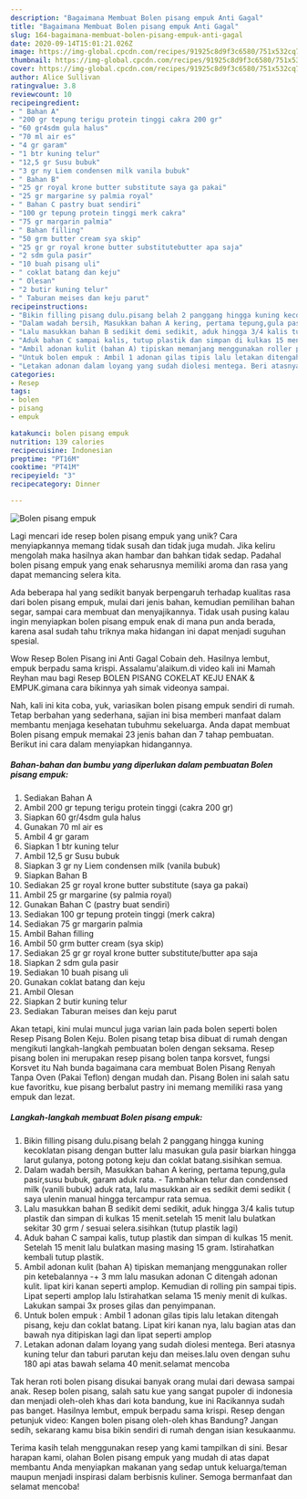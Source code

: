 ```yaml
---
description: "Bagaimana Membuat Bolen pisang empuk Anti Gagal"
title: "Bagaimana Membuat Bolen pisang empuk Anti Gagal"
slug: 164-bagaimana-membuat-bolen-pisang-empuk-anti-gagal
date: 2020-09-14T15:01:21.026Z
image: https://img-global.cpcdn.com/recipes/91925c8d9f3c6580/751x532cq70/bolen-pisang-empuk-foto-resep-utama.jpg
thumbnail: https://img-global.cpcdn.com/recipes/91925c8d9f3c6580/751x532cq70/bolen-pisang-empuk-foto-resep-utama.jpg
cover: https://img-global.cpcdn.com/recipes/91925c8d9f3c6580/751x532cq70/bolen-pisang-empuk-foto-resep-utama.jpg
author: Alice Sullivan
ratingvalue: 3.8
reviewcount: 10
recipeingredient:
- " Bahan A"
- "200 gr tepung terigu protein tinggi cakra 200 gr"
- "60 gr4sdm gula halus"
- "70 ml air es"
- "4 gr garam"
- "1 btr kuning telur"
- "12,5 gr Susu bubuk"
- "3 gr ny Liem condensen milk vanila bubuk"
- " Bahan B"
- "25 gr royal krone butter substitute saya ga pakai"
- "25 gr margarine sy palmia royal"
- " Bahan C pastry buat sendiri"
- "100 gr tepung protein tinggi merk cakra"
- "75 gr margarin palmia"
- " Bahan filling"
- "50 grm butter cream sya skip"
- "25 gr gr royal krone butter substitutebutter apa saja"
- "2 sdm gula pasir"
- "10 buah pisang uli"
- " coklat batang dan keju"
- " Olesan"
- "2 butir kuning telur"
- " Taburan meises dan keju parut"
recipeinstructions:
- "Bikin filling pisang dulu.pisang belah 2 panggang hingga kuning kecoklatan pisang dengan butter lalu masukan gula pasir biarkan hingga larut gulanya, potong potong keju dan coklat batang.sisihkan semua."
- "Dalam wadah bersih, Masukkan bahan A kering, pertama tepung,gula pasir,susu bubuk, garam aduk rata. Tambahkan telur dan condensed milk (vanili bubuk) aduk rata, lalu masukkan air es sedikit demi sedikit ( saya ulenin manual hingga tercampur rata semua."
- "Lalu masukkan bahan B sedikit demi sedikit, aduk hingga 3/4 kalis tutup plastik dan simpan di kulkas 15 menit.setelah 15 menit lalu bulatkan sekitar 30 grm / sesuai selera.sisihkan (tutup plastik lagi)"
- "Aduk bahan C sampai kalis, tutup plastik dan simpan di kulkas 15 menit. Setelah 15 menit lalu bulatkan masing masing 15 gram. Istirahatkan kembali tutup plastik."
- "Ambil adonan kulit (bahan A) tipiskan memanjang menggunakan roller pin ketebalannya -+ 3 mm lalu masukan adonan C ditengah adonan kulit. lipat kiri kanan seperti amplop. Kemudian di rolling pin sampai tipis. Lipat seperti amplop lalu Istirahatkan selama 15 meniy menit di kulkas. Lakukan sampai 3x proses gilas dan penyimpanan."
- "Untuk bolen empuk : Ambil 1 adonan gilas tipis lalu letakan ditengah pisang, keju dan coklat batang. Lipat kiri kanan nya, lalu bagian atas dan bawah nya ditipiskan lagi dan lipat seperti amplop"
- "Letakan adonan dalam loyang yang sudah diolesi mentega. Beri atasnya kuning telur dan taburi parutan keju dan meises.lalu oven dengan suhu 180 api atas bawah selama 40 menit.selamat mencoba"
categories:
- Resep
tags:
- bolen
- pisang
- empuk

katakunci: bolen pisang empuk 
nutrition: 139 calories
recipecuisine: Indonesian
preptime: "PT16M"
cooktime: "PT41M"
recipeyield: "3"
recipecategory: Dinner

---
```



![Bolen pisang empuk](https://img-global.cpcdn.com/recipes/91925c8d9f3c6580/751x532cq70/bolen-pisang-empuk-foto-resep-utama.jpg)

Lagi mencari ide resep bolen pisang empuk yang unik? Cara menyiapkannya memang tidak susah dan tidak juga mudah. Jika keliru mengolah maka hasilnya akan hambar dan bahkan tidak sedap. Padahal bolen pisang empuk yang enak seharusnya memiliki aroma dan rasa yang dapat memancing selera kita.

Ada beberapa hal yang sedikit banyak berpengaruh terhadap kualitas rasa dari bolen pisang empuk, mulai dari jenis bahan, kemudian pemilihan bahan segar, sampai cara membuat dan menyajikannya. Tidak usah pusing kalau ingin menyiapkan bolen pisang empuk enak di mana pun anda berada, karena asal sudah tahu triknya maka hidangan ini dapat menjadi suguhan spesial.

Wow Resep Bolen Pisang ini Anti Gagal Cobain deh. Hasilnya lembut, empuk berpadu sama krispi. Assalamu&#39;alaikum.di video kali ini Mamah Reyhan mau bagi Resep BOLEN PISANG COKELAT KEJU ENAK &amp; EMPUK.gimana cara bikinnya yah simak videonya sampai.


Nah, kali ini kita coba, yuk, variasikan bolen pisang empuk sendiri di rumah. Tetap berbahan yang sederhana, sajian ini bisa memberi manfaat dalam membantu menjaga kesehatan tubuhmu sekeluarga. Anda dapat membuat Bolen pisang empuk memakai 23 jenis bahan dan 7 tahap pembuatan. Berikut ini cara dalam menyiapkan hidangannya.

<!--inarticleads1-->

##### Bahan-bahan dan bumbu yang diperlukan dalam pembuatan Bolen pisang empuk:

1. Sediakan  Bahan A
1. Ambil 200 gr tepung terigu protein tinggi (cakra 200 gr)
1. Siapkan 60 gr/4sdm gula halus
1. Gunakan 70 ml air es
1. Ambil 4 gr garam
1. Siapkan 1 btr kuning telur
1. Ambil 12,5 gr Susu bubuk
1. Siapkan 3 gr ny Liem condensen milk (vanila bubuk)
1. Siapkan  Bahan B
1. Sediakan 25 gr royal krone butter substitute (saya ga pakai)
1. Ambil 25 gr margarine (sy palmia royal)
1. Gunakan  Bahan C (pastry buat sendiri)
1. Sediakan 100 gr tepung protein tinggi (merk cakra)
1. Sediakan 75 gr margarin palmia
1. Ambil  Bahan filling
1. Ambil 50 grm butter cream (sya skip)
1. Sediakan 25 gr gr royal krone butter substitute/butter apa saja
1. Siapkan 2 sdm gula pasir
1. Sediakan 10 buah pisang uli
1. Gunakan  coklat batang dan keju
1. Ambil  Olesan
1. Siapkan 2 butir kuning telur
1. Sediakan  Taburan meises dan keju parut


Akan tetapi, kini mulai muncul juga varian lain pada bolen seperti bolen Resep Pisang Bolen Keju. Bolen pisang tetap bisa dibuat di rumah dengan mengikuti langkah-langkah pembuatan bolen dengan seksama. Resep pisang bolen ini merupakan resep pisang bolen tanpa korsvet, fungsi Korsvet itu Nah bunda bagaimana cara membuat Bolen Pisang Renyah Tanpa Oven (Pakai Teflon) dengan mudah dan. Pisang Bolen ini salah satu kue favoritku, kue pisang berbalut pastry ini memang memiliki rasa yang empuk dan lezat. 

<!--inarticleads2-->

##### Langkah-langkah membuat Bolen pisang empuk:

1. Bikin filling pisang dulu.pisang belah 2 panggang hingga kuning kecoklatan pisang dengan butter lalu masukan gula pasir biarkan hingga larut gulanya, potong potong keju dan coklat batang.sisihkan semua.
1. Dalam wadah bersih, Masukkan bahan A kering, pertama tepung,gula pasir,susu bubuk, garam aduk rata. - Tambahkan telur dan condensed milk (vanili bubuk) aduk rata, lalu masukkan air es sedikit demi sedikit ( saya ulenin manual hingga tercampur rata semua.
1. Lalu masukkan bahan B sedikit demi sedikit, aduk hingga 3/4 kalis tutup plastik dan simpan di kulkas 15 menit.setelah 15 menit lalu bulatkan sekitar 30 grm / sesuai selera.sisihkan (tutup plastik lagi)
1. Aduk bahan C sampai kalis, tutup plastik dan simpan di kulkas 15 menit. Setelah 15 menit lalu bulatkan masing masing 15 gram. Istirahatkan kembali tutup plastik.
1. Ambil adonan kulit (bahan A) tipiskan memanjang menggunakan roller pin ketebalannya -+ 3 mm lalu masukan adonan C ditengah adonan kulit. lipat kiri kanan seperti amplop. Kemudian di rolling pin sampai tipis. Lipat seperti amplop lalu Istirahatkan selama 15 meniy menit di kulkas. Lakukan sampai 3x proses gilas dan penyimpanan.
1. Untuk bolen empuk : Ambil 1 adonan gilas tipis lalu letakan ditengah pisang, keju dan coklat batang. Lipat kiri kanan nya, lalu bagian atas dan bawah nya ditipiskan lagi dan lipat seperti amplop
1. Letakan adonan dalam loyang yang sudah diolesi mentega. Beri atasnya kuning telur dan taburi parutan keju dan meises.lalu oven dengan suhu 180 api atas bawah selama 40 menit.selamat mencoba


Tak heran roti bolen pisang disukai banyak orang mulai dari dewasa sampai anak. Resep bolen pisang, salah satu kue yang sangat pupoler di indonesia dan menjadi oleh-oleh khas dari kota bandung, kue ini Racikannya sudah pas banget. Hasilnya lembut, empuk berpadu sama krispi. Resep dengan petunjuk video: Kangen bolen pisang oleh-oleh khas Bandung? Jangan sedih, sekarang kamu bisa bikin sendiri di rumah dengan isian kesukaanmu. 

Terima kasih telah menggunakan resep yang kami tampilkan di sini. Besar harapan kami, olahan Bolen pisang empuk yang mudah di atas dapat membantu Anda menyiapkan makanan yang sedap untuk keluarga/teman maupun menjadi inspirasi dalam berbisnis kuliner. Semoga bermanfaat dan selamat mencoba!
